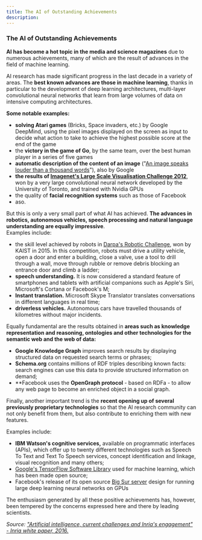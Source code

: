```yaml
---
title: The AI of Outstanding Achievements
description:
---
```


### The AI of Outstanding Achievements

**AI has become a hot topic in the media and science magazines** due to numerous achievements, many of which are the result of advances in the field of machine learning.

AI research has made significant progress in the last decade in a variety of areas. The **best known advances are those in machine learning**, thanks in particular to the development of deep learning architectures, multi-layer convolutional neural networks that learn from large volumes of data on intensive computing architectures.

**Some notable examples:**

*   **solving Atari games** (Bricks, Space invaders, etc.) by Google DeepMind, using the pixel images displayed on the screen as input to decide what action to take to achieve the highest possible score at the end of the game
*   the **victory in the game of Go**, by the same team, over the best human player in a series of five games
*   **automatic description of the content of an image** ("[An image speaks louder than a thousand words](http://googleresearch.blogspot.fr/2014/11/a-picture-is-worth-thousand-coherent.html)"), also by Google
*   **the results of [Imagenet's Large Scale Visualisation Challenge 2012](http://image-net.org/challenges/LSVRC/2012/results.html)**, won by a very large convolutional neural network developed by the University of Toronto, and trained with Nvidia GPUs
*   the quality of **facial recognition systems** such as those of Facebook
*   aso.

But this is only a very small part of what AI has achieved. **The advances in robotics, autonomous vehicles, speech processing and natural language understanding are equally impressive**.  
Examples include:

*   the skill level achieved by robots in [Darpa's Robotic Challenge](https://en.wikipedia.org/wiki/DARPA_Robotics_Challenge), won by KAIST in 2015. In this competition, robots must drive a utility vehicle, open a door and enter a building, close a valve, use a tool to drill through a wall, move through rubble or remove debris blocking an entrance door and climb a ladder;
*   **speech understanding.** It is now considered a standard feature of smartphones and tablets with artificial companions such as Apple's Siri, Microsoft's Cortana or Facebook's M;
*   **Instant translation.** Microsoft Skype Translator translates conversations in different languages in real time;
*   **driverless vehicles.** Autonomous cars have travelled thousands of kilometres without major incidents.

Equally fundamental are the results obtained in **areas such as knowledge representation and reasoning, ontologies and other technologies for the semantic web and the web of data:**

*   **Google Knowledge Graph** improves search results by displaying structured data on requested search terms or phrases;
*   **Schema.org** contains millions of RDF triples describing known facts: search engines can use this data to provide structured information on demand;
*   **Facebook uses the **OpenGraph protocol** - based on RDFa - to allow any web page to become an enriched object in a social graph.

Finally, another important trend is the **recent opening up of several previously proprietary technologies** so that the AI research community can not only benefit from them, but also contribute to enriching them with new features.  

Examples include:

*   **IBM Watson's cognitive services,** available on programmatic interfaces (APIs), which offer up to twenty different technologies such as Speech To Text and Text To Speech services, concept identification and linkage, visual recognition and many others;
*   [Google's TensorFlow Software Library](https://www.tensorflow.org/?hl=en) used for machine learning, which has been made open source;
*   Facebook's release of its open source [Big Sur server](https://engineering.fb.com/) design for running large deep learning neural networks on GPUs

The enthusiasm generated by all these positive achievements has, however, been tempered by the concerns expressed here and there by leading scientists.

_Source: ["Artificial intelligence, current challenges and Inria's engagement" - Inria white paper, 2016.](//www.slideshare.net/INRIA/inria-white-paper-artificial-intelligence-current-challenges-and-inrias-engagement "Artificial intelligence, current challenges and Inria's engagement")_
